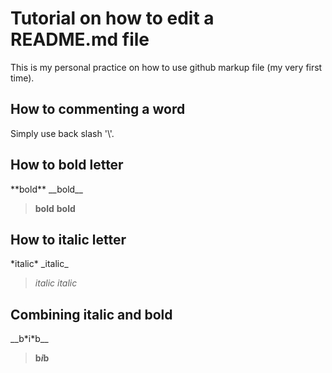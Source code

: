 # Tutorial on how to edit a README.md file
This is my personal practice on how to use github markup file (my very first time).
## How to commenting a word
Simply use back slash '\\'.
## How to bold letter
\*\*bold\*\*
\_\_bold\_\_
>**bold**
>__bold__
## How to italic letter
\*italic\*
\_italic\_
>*italic*
>_italic_
## Combining italic and bold
\_\_b\*i\*b\_\_
>__b*i*b__


